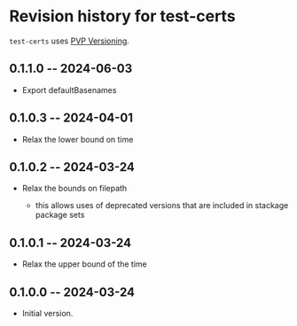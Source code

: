 # Revision history for test-certs

`test-certs` uses [PVP Versioning][1].

## 0.1.1.0 -- 2024-06-03

* Export defaultBasenames

## 0.1.0.3 -- 2024-04-01

* Relax the lower bound on time

## 0.1.0.2 -- 2024-03-24

* Relax the bounds on filepath

   * this allows uses of deprecated versions that are included in stackage
     package sets

## 0.1.0.1 -- 2024-03-24

* Relax the upper bound of the time

## 0.1.0.0 -- 2024-03-24

* Initial version.

[1]: https://pvp.haskell.org
